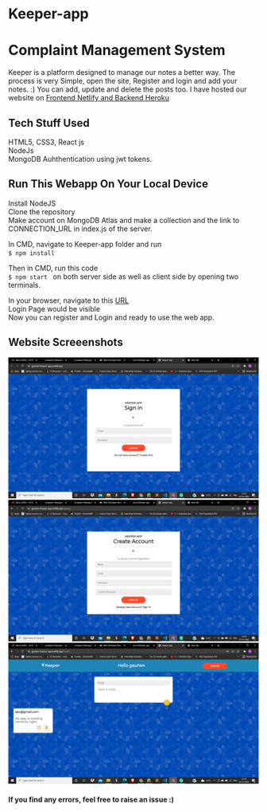 # Keeper-app
# Complaint Management System 
Keeper is a platform designed to manage our notes a better way. The process is very Simple, open the site, Register and login  and add your notes. :)
You can add, update and delete the posts too.
I have hosted our website on [Frontend Netlify and Backend Heroku ](https://gautam-keeper-app.netlify.app/)
  
## Tech Stuff Used
HTML5, CSS3, React js    
NodeJs    
MongoDB 
Auhthentication using jwt tokens.  
## Run This Webapp On Your Local Device
Install NodeJS    
Clone the repository  
Make account on MongoDB Atlas and make a collection and the link to CONNECTION_URL in index.js of the server. 
   
In CMD, navigate to Keeper-app folder and run   
`$ npm install`   

Then in CMD, run this code  
`$ npm start ` on both server side as well as client side by opening two terminals.
   
In your browser, navigate to this [URL](http://localhost:3000)  
Login Page would be visible  
Now you can register and Login and ready to use the web app. 
   
## Website Screeenshots    
![Login Page](images/1.png)   
![Register page](images/2.png)      
![Main page](images/3.png)    
   
   
#### If you find any errors, feel free to raise an issue :)  
